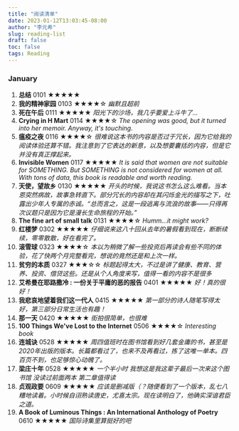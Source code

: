 ```yaml
---
title: "阅读清单"
date: 2023-01-12T13:03:45-08:00
author: "李元希"
slug: reading-list
draft: false
toc: false
tags: Reading
---
```


### January

1. **总结** 0101 ★★★★★ 
2. **我的精神家园** 0103 ★★★★☆ *幽默且超前*
3. **死在午后** 0111 ★★★★★ *阳光下的沙场，我几乎要爱上斗牛了...*
4. **Crying in H Mart** 0114 ★★★★☆ *The opening was good, but it turned into her memoir. Anyway, it's touching.*
5. **瘟疫之夜** 0116 ★★★★☆ *很难说这本书的内容是否过于冗长，因为它给我的阅读体验还算不错。我注意到了它表达的新意，以及想要囊括的内容，但是它并没有真正撑起来。*
6. **Invisible Women** 0117 ★★★★★ *It is said that women are not suitable for SOMETHING. But SOMETHING is not considered for women at all. With tons of data, this book is readable and worth reading.*
7. **天使，望故乡** 0130 ★★★★★ *开头的时候，我说这书怎么这么难看。当本恩突然病故，故事急转直下。部分冗长的内容却在其闪烁金光的描写之下，吐露出少年人专属的赤诚。“总而言之，这是一段逃离与流浪的故事——只得再次议题只是因为它是漫长生命旅程的开始。”*
8. **The fine art of small talk** 0131 ★★★★☆ *Humm...it might work?*
9. **红楼梦** 0302 ★★★★★ *仔细说来这八十回从去年的暑假看到现在，断断续续，零零散散，好在看完了。*
10. **滚雪球** 0323 ★★★★☆ *本以为稍微了解一些投资后再读会有些不同的体验，花了快两个月完整看完，想说的竟然还是和上次一样。*
11. **贫穷的本质** 0327 ★★★☆☆ *标题起得太大，不过是讲了健康、教育、营养、投资、借贷这些。还是从个人角度来写，值得一看的内容不是很多*
12. **艾希曼在耶路撒冷 : 一份关于平庸的恶的报告** 0401 ★★★★★ *好！真的很好！*
13. **我悲哀地望着我们这一代人** 0415 ★★★★★ *第一部分的诗人随笔写得太好，第三部分日常生活也有趣！*
14. **那一天** 0420 ★★★★★ *街拍很简单，也很难*
15. **100 Things We've Lost to the Internet** 0506 ★★★★☆ *Interesting book*
16. **连城诀** 0528 ★★★★★ *周四值班时在图书馆看到好几套金庸的书，甚至是2020年出版的版本。长篇都看过了，也来不及再看过，拣了这唯一单本。四百页不到，也足够惊心动魄了。*
17. **梁庄十年** 0528 ★★★★★ *一个半小时 我想这是我这辈子最后一次来这个图书馆 没读过前面两本 第二章值得读*
18. **贞观政要** 0609 ★★★★★ *应该是删减版（？随便看到了一个版本，乱七八糟地读着。小时候自诩熟读唐史，尤喜太宗。现在读明白了，他确实深谙君臣之道。*
19. **A Book of Luminous Things : An International Anthology of Poetry** 0610 ★★★★★ *国际诗集里算挺好的吧*